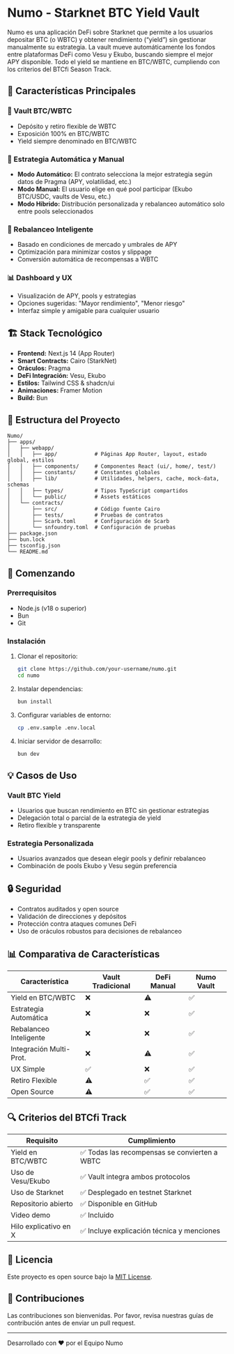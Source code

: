# Numo - Starknet BTC Yield Vault

Numo es una aplicación DeFi sobre Starknet que permite a los usuarios depositar BTC (o WBTC) y obtener rendimiento (“yield”) sin gestionar manualmente su estrategia. La vault mueve automáticamente los fondos entre plataformas DeFi como Vesu y Ekubo, buscando siempre el mejor APY disponible. Todo el yield se mantiene en BTC/WBTC, cumpliendo con los criterios del BTCfi Season Track.

## 🚀 Características Principales

### 🏦 Vault BTC/WBTC
- Depósito y retiro flexible de WBTC
- Exposición 100% en BTC/WBTC
- Yield siempre denominado en BTC/WBTC

### 🤖 Estrategia Automática y Manual
- **Modo Automático:** El contrato selecciona la mejor estrategia según datos de Pragma (APY, volatilidad, etc.)
- **Modo Manual:** El usuario elige en qué pool participar (Ekubo BTC/USDC, vaults de Vesu, etc.)
- **Modo Híbrido:** Distribución personalizada y rebalanceo automático solo entre pools seleccionados

### 🔄 Rebalanceo Inteligente
- Basado en condiciones de mercado y umbrales de APY
- Optimización para minimizar costos y slippage
- Conversión automática de recompensas a WBTC

### 📊 Dashboard y UX
- Visualización de APY, pools y estrategias
- Opciones sugeridas: "Mayor rendimiento", "Menor riesgo"
- Interfaz simple y amigable para cualquier usuario

## 🏗 Stack Tecnológico

- **Frontend:** Next.js 14 (App Router)
- **Smart Contracts:** Cairo (StarkNet)
- **Oráculos:** Pragma
- **DeFi Integración:** Vesu, Ekubo
- **Estilos:** Tailwind CSS & shadcn/ui
- **Animaciones:** Framer Motion
- **Build:** Bun

## 📂 Estructura del Proyecto

```
Numo/
├── apps/
│   ├── webapp/
│   │   ├── app/            # Páginas App Router, layout, estado global, estilos
│   │   ├── components/     # Componentes React (ui/, home/, test/)
│   │   ├── constants/      # Constantes globales
│   │   ├── lib/            # Utilidades, helpers, cache, mock-data, schemas
│   │   ├── types/          # Tipos TypeScript compartidos
│   │   └── public/         # Assets estáticos
│   └── contracts/
│       ├── src/            # Código fuente Cairo
│       ├── tests/          # Pruebas de contratos
│       ├── Scarb.toml      # Configuración de Scarb
│       └── snfoundry.toml  # Configuración de pruebas
├── package.json
├── bun.lock
├── tsconfig.json
└── README.md
```

## 🏃 Comenzando

### Prerrequisitos

- Node.js (v18 o superior)
- Bun
- Git

### Instalación

1. Clonar el repositorio:
   ```bash
   git clone https://github.com/your-username/numo.git
   cd numo
   ```

2. Instalar dependencias:
   ```bash
   bun install
   ```

3. Configurar variables de entorno:
   ```bash
   cp .env.sample .env.local
   ```

4. Iniciar servidor de desarrollo:
   ```bash
   bun dev
   ```

## 💡 Casos de Uso

### Vault BTC Yield
- Usuarios que buscan rendimiento en BTC sin gestionar estrategias
- Delegación total o parcial de la estrategia de yield
- Retiro flexible y transparente

### Estrategia Personalizada
- Usuarios avanzados que desean elegir pools y definir rebalanceo
- Combinación de pools Ekubo y Vesu según preferencia

## 🔒 Seguridad

- Contratos auditados y open source
- Validación de direcciones y depósitos
- Protección contra ataques comunes DeFi
- Uso de oráculos robustos para decisiones de rebalanceo

## 📊 Comparativa de Características

| Característica           | Vault Tradicional | DeFi Manual | Numo Vault |
|-------------------------|-------------------|-------------|------------|
| Yield en BTC/WBTC       | ❌                | ⚠️          | ✅         |
| Estrategia Automática   | ❌                | ❌          | ✅         |
| Rebalanceo Inteligente  | ❌                | ❌          | ✅         |
| Integración Multi-Prot. | ❌                | ⚠️          | ✅         |
| UX Simple               | ✅                | ❌          | ✅         |
| Retiro Flexible         | ⚠️                | ✅          | ✅         |
| Open Source             | ⚠️                | ✅          | ✅         |

## 🔍 Criterios del BTCfi Track

| Requisito             | Cumplimiento                                 |
| --------------------- | -------------------------------------------- |
| Yield en BTC/WBTC     | ✅ Todas las recompensas se convierten a WBTC |
| Uso de Vesu/Ekubo     | ✅ Vault integra ambos protocolos             |
| Uso de Starknet       | ✅ Desplegado en testnet Starknet             |
| Repositorio abierto   | ✅ Disponible en GitHub                       |
| Video demo            | ✅ Incluido                                   |
| Hilo explicativo en X | ✅ Incluye explicación técnica y menciones    |

## 📜 Licencia

Este proyecto es open source bajo la [MIT License](LICENSE).

## 🤝 Contribuciones

Las contribuciones son bienvenidas. Por favor, revisa nuestras guías de contribución antes de enviar un pull request.

---

Desarrollado con ❤️ por el Equipo Numo
